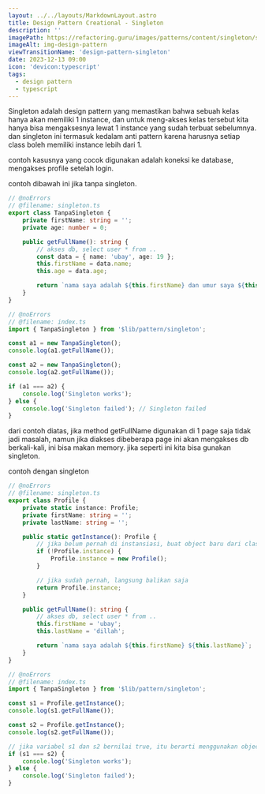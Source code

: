 ```yaml
---
layout: ../../layouts/MarkdownLayout.astro
title: Design Pattern Creational - Singleton
description: ''
imagePath: https://refactoring.guru/images/patterns/content/singleton/singleton-2x.png
imageAlt: img-design-pattern
viewTransitionName: 'design-pattern-singleton'
date: 2023-12-13 09:00
icon: 'devicon:typescript'
tags:
  - design pattern
  - typescript
---
```


Singleton adalah design pattern yang memastikan bahwa sebuah kelas hanya akan memiliki 1 instance, dan untuk meng-akses kelas tersebut kita hanya bisa mengaksesnya lewat 1 instance yang sudah terbuat sebelumnya. dan singleton ini termasuk kedalam anti pattern karena harusnya setiap class boleh memiliki instance lebih dari 1.

contoh kasusnya yang cocok digunakan adalah koneksi ke database, mengakses profile setelah login.

contoh dibawah ini jika tanpa singleton.

```ts
// @noErrors
// @filename: singleton.ts
export class TanpaSingleton {
	private firstName: string = '';
	private age: number = 0;

	public getFullName(): string {
		// akses db, select user * from ..
		const data = { name: 'ubay', age: 19 };
		this.firstName = data.name;
		this.age = data.age;

		return `nama saya adalah ${this.firstName} dan umur saya ${this.age}`;
	}
}
```

```ts
// @noErrors
// @filename: index.ts
import { TanpaSingleton } from '$lib/pattern/singleton';

const a1 = new TanpaSingleton();
console.log(a1.getFullName());

const a2 = new TanpaSingleton();
console.log(a2.getFullName());

if (a1 === a2) {
	console.log('Singleton works');
} else {
	console.log('Singleton failed'); // Singleton failed
}
```

dari contoh diatas, jika method getFullName digunakan di 1 page saja tidak jadi masalah, namun jika diakses dibeberapa page ini akan mengakses db berkali-kali, ini bisa makan memory. jika seperti ini kita bisa gunakan singleton.

contoh dengan singleton

```ts
// @noErrors
// @filename: singleton.ts
export class Profile {
	private static instance: Profile;
	private firstName: string = '';
	private lastName: string = '';

	public static getInstance(): Profile {
		// jika belum pernah di instansiasi, buat object baru dari class Profile
		if (!Profile.instance) {
			Profile.instance = new Profile();
		}

		// jika sudah pernah, langsung balikan saja
		return Profile.instance;
	}

	public getFullName(): string {
		// akses db, select user * from ..
		this.firstName = 'ubay';
		this.lastName = 'dillah';

		return `nama saya adalah ${this.firstName} ${this.lastName}`;
	}
}
```

```ts
// @noErrors
// @filename: index.ts
import { TanpaSingleton } from '$lib/pattern/singleton';

const s1 = Profile.getInstance();
console.log(s1.getFullName());

const s2 = Profile.getInstance();
console.log(s2.getFullName());

// jika variabel s1 dan s2 bernilai true, itu berarti menggunakan object yang sama
if (s1 === s2) {
	console.log('Singleton works');
} else {
	console.log('Singleton failed');
}
```
